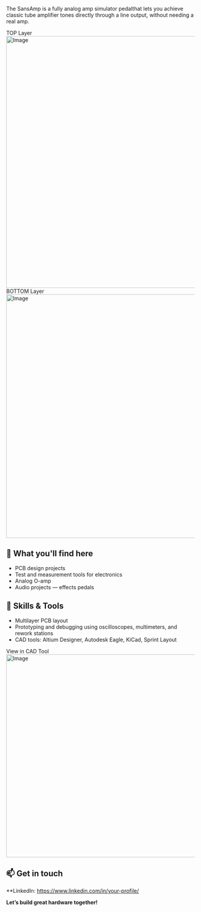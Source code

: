 The SansAmp is a fully analog amp simulator pedalthat lets you achieve classic tube amplifier tones directly through a line output, without needing a real amp.

TOP Layer<img width="1037" height="673" alt="Image" src="https://github.com/user-attachments/assets/f87bd9eb-1f37-4f73-b326-6fc0da32c602" />
BOTTOM Layer<img width="1006" height="651" alt="Image" src="https://github.com/user-attachments/assets/5c9d0da1-6f09-4818-af24-c007e6422bc0" />


## 🔌 What you'll find here

- PCB design projects 
- Test and measurement tools for electronics
- Analog O-amp
- Audio projects — effects pedals

## 🧰 Skills & Tools

- Multilayer PCB layout
- Prototyping and debugging using oscilloscopes, multimeters, and rework stations
- CAD tools: Altium Designer, Autodesk Eagle, KiCad, Sprint Layout

View in CAD Tool
<img width="842" height="542" alt="Image" src="https://github.com/user-attachments/assets/d2d713f7-1a4c-454a-9525-f4222e07cd88" />


## 📫 Get in touch

**LinkedIn: https://www.linkedin.com/in/your-profile/

**Let’s build great hardware together!**
